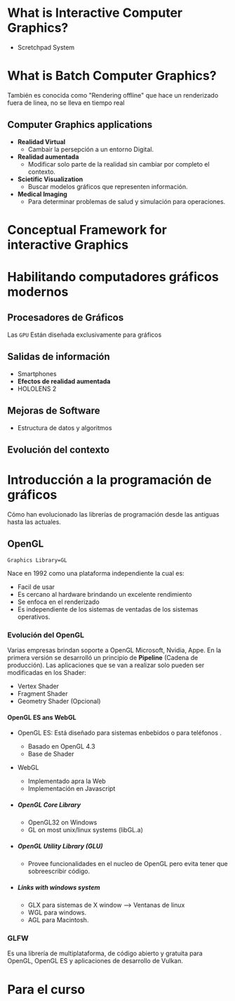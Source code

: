 # What is Interactive Computer Graphics?
- Scretchpad System
# What is Batch Computer Graphics?
También es conocida como "Rendering offline" que hace un renderizado fuera de linea, no se lleva en tiempo real
## Computer Graphics applications
- **Realidad Virtual**
	-  Cambair la persepción a un entorno Digital.
- **Realidad aumentada**
	- Modificar solo parte de la realidad sin cambiar por completo el contexto.
- **Scietific Visualization**
	- Buscar modelos gráficos que representen información.
- **Medical Imaging**
	- Para determinar problemas de salud y simulación para operaciones.
# Conceptual Framework for interactive Graphics

# Habilitando computadores gráficos modernos
## Procesadores de Gráficos
Las `GPU` Están diseñada exclusivamente para gráficos
## Salidas de información
- Smartphones
- **Efectos de realidad aumentada**
- HOLOLENS 2
## Mejoras de Software
- Estructura de datos y algoritmos
## Evolución del contexto
# Introducción a la programación de gráficos
Cómo han evolucionado las librerías de programación desde las antiguas hasta las actuales.
## OpenGL
	Graphics Library=GL
Nace en 1992 como una plataforma independiente la cual es:
- Facil de usar
- Es cercano al hardware brindando un excelente rendimiento
- Se enfoca en el renderizado
- Es independiente de los sistemas de ventadas de los sistemas operativos.
### Evolución del OpenGL
Varias empresas brindan soporte a OpenGL Microsoft, Nvidia, Appe.
En la primera versión se desarrolló un principio de **Pipeline** (Cadena de producción).
Las aplicaciones que se van a realizar solo pueden ser modificadas en los Shader:
- Vertex Shader
- Fragment Shader
- Geometry Shader (Opcional)
#### OpenGL ES ans WebGL
- OpenGL ES: Está diseñado para sistemas enbebidos o para teléfonos .
	- Basado en OpenGL 4.3
	- Base de Shader
- WebGL
	- Implementado apra la Web
	- Implementación en Javascript

- ##### OpenGL Core Library
	- OpenGL32 on Windows
	- GL on most unix/linux systems (libGL.a)
- ##### OpenGL Utility Library (GLU)
	- Provee funcionalidades en el nucleo de OpenGL pero evita tener que sobreescribir código.
- ##### Links with windows system
	- GLX para sistemas de X window --> Ventanas de linux
	- WGL para windows.
	- AGL para Macintosh.

### GLFW
Es una librería de multiplataforma, de código abierto y gratuita para OpenGL, OpenGL ES y aplicaciones de desarrollo de Vulkan.
# Para el curso

